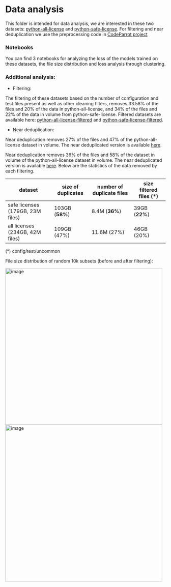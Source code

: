 
# Data analysis
This folder is intended for data analysis, we are interested in these two datasets: [python-all-license](https://huggingface.co/datasets/BigCode/github_dump_python_only_any_license_decompressed) and [python-safe-license](https://huggingface.co/datasets/BigCode/github_dump_v2_python_only_safe_licenses).
For filtering and near deduplication we use the preprocessing code in [CodeParrot project](https://github.com/huggingface/transformers/tree/main/examples/research_projects/codeparrot)
### Notebooks
You can find 3 notebooks for analyzing the loss of the models trained on these datasets, the file size distribution and loss analysis through clustering.

### Additional analysis:
* Filtering:

The filtering of these datasets based on the number of configuration and test files present as well as other cleaning filters, removes 33.58% of the files and 20% of the data in python-all-license, and 34% of the files and 22% of the data in volume from python-safe-license. Filtered datasets are available here: [python-all-license-filtered](https://huggingface.co/datasets/BigCode/github-python-all-license-conf-test-filter) and [python-safe-license-filtered](https://huggingface.co/datasets/BigCode/github-python-safe-license-conf-test-filter).

* Near deduplication:

Near deduplication removes 27% of the files and 47% of the python-all-license dataset in volume. The near deduplicated version is available [here](https://huggingface.co/datasets/BigCode/github-python-any-license-near-dedup). 

Near deduplication removes 36% of the files and 58% of the dataset in volume of the python-all-license dataset in volume. The near deduplicated version is available [here](https://huggingface.co/datasets/BigCode/github-python-safe-licenses-near-dedup). Below are the statistics of the data removed by each filtering.

|dataset | size of duplicates | number of duplicate files |size filtered files (*)|
|-------|--------|---------|---------|
|safe licenses (179GB, 23M files)| 103GB (**58%**)| 8.4M (**36%**)| 39GB (**22%**)|
|all licenses (234GB, 42M files)|109GB (47%)| 11.6M (27%)| 46GB (20%)|

(*) config/test/uncommon

File size distribution of random 10k subsets (before and after filtering):

<img width="493" alt="image" src="https://user-images.githubusercontent.com/44069155/183675926-13bf6f5b-b9c7-4def-91fb-4fb46ee1d505.png">

<img width="493" alt="image" src="https://user-images.githubusercontent.com/44069155/183676271-962dff8b-4759-4950-b8cb-f07d2364ebde.png">
